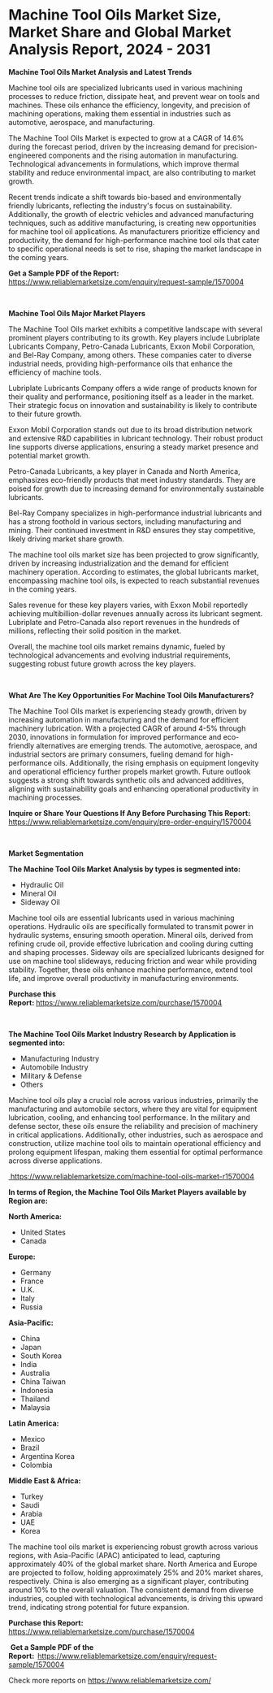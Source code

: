 <p><h1>Machine Tool Oils Market Size, Market Share and Global Market Analysis Report, 2024 - 2031</h1></p><p><strong>Machine Tool Oils Market Analysis and Latest Trends</strong></p>
<p><p>Machine tool oils are specialized lubricants used in various machining processes to reduce friction, dissipate heat, and prevent wear on tools and machines. These oils enhance the efficiency, longevity, and precision of machining operations, making them essential in industries such as automotive, aerospace, and manufacturing.</p><p>The Machine Tool Oils Market is expected to grow at a CAGR of 14.6% during the forecast period, driven by the increasing demand for precision-engineered components and the rising automation in manufacturing. Technological advancements in formulations, which improve thermal stability and reduce environmental impact, are also contributing to market growth. </p><p>Recent trends indicate a shift towards bio-based and environmentally friendly lubricants, reflecting the industry's focus on sustainability. Additionally, the growth of electric vehicles and advanced manufacturing techniques, such as additive manufacturing, is creating new opportunities for machine tool oil applications. As manufacturers prioritize efficiency and productivity, the demand for high-performance machine tool oils that cater to specific operational needs is set to rise, shaping the market landscape in the coming years.</p></p>
<p><strong>Get a Sample PDF of the Report:&nbsp;</strong> <a href="https://www.reliablemarketsize.com/enquiry/request-sample/1570004?utm_campaign=1872&utm_medium=2&utm_source=Github&utm_content=ia&utm_term=29122024&utm_id=machine-tool-oils">https://www.reliablemarketsize.com/enquiry/request-sample/1570004</a></p>
<p>&nbsp;</p>
<p><strong>Machine Tool Oils Major Market Players</strong></p>
<p><p>The Machine Tool Oils market exhibits a competitive landscape with several prominent players contributing to its growth. Key players include Lubriplate Lubricants Company, Petro-Canada Lubricants, Exxon Mobil Corporation, and Bel-Ray Company, among others. These companies cater to diverse industrial needs, providing high-performance oils that enhance the efficiency of machine tools.</p><p>Lubriplate Lubricants Company offers a wide range of products known for their quality and performance, positioning itself as a leader in the market. Their strategic focus on innovation and sustainability is likely to contribute to their future growth.</p><p>Exxon Mobil Corporation stands out due to its broad distribution network and extensive R&D capabilities in lubricant technology. Their robust product line supports diverse applications, ensuring a steady market presence and potential market growth.</p><p>Petro-Canada Lubricants, a key player in Canada and North America, emphasizes eco-friendly products that meet industry standards. They are poised for growth due to increasing demand for environmentally sustainable lubricants.</p><p>Bel-Ray Company specializes in high-performance industrial lubricants and has a strong foothold in various sectors, including manufacturing and mining. Their continued investment in R&D ensures they stay competitive, likely driving market share growth.</p><p>The machine tool oils market size has been projected to grow significantly, driven by increasing industrialization and the demand for efficient machinery operation. According to estimates, the global lubricants market, encompassing machine tool oils, is expected to reach substantial revenues in the coming years.</p><p>Sales revenue for these key players varies, with Exxon Mobil reportedly achieving multibillion-dollar revenues annually across its lubricant segment. Lubriplate and Petro-Canada also report revenues in the hundreds of millions, reflecting their solid position in the market.</p><p>Overall, the machine tool oils market remains dynamic, fueled by technological advancements and evolving industrial requirements, suggesting robust future growth across the key players.</p></p>
<p>&nbsp;</p>
<p><strong>What Are The Key Opportunities For Machine Tool Oils Manufacturers?</strong></p>
<p><p>The Machine Tool Oils market is experiencing steady growth, driven by increasing automation in manufacturing and the demand for efficient machinery lubrication. With a projected CAGR of around 4-5% through 2030, innovations in formulation for improved performance and eco-friendly alternatives are emerging trends. The automotive, aerospace, and industrial sectors are primary consumers, fueling demand for high-performance oils. Additionally, the rising emphasis on equipment longevity and operational efficiency further propels market growth. Future outlook suggests a strong shift towards synthetic oils and advanced additives, aligning with sustainability goals and enhancing operational productivity in machining processes.</p></p>
<p><strong>Inquire or Share Your Questions If Any Before Purchasing This Report:</strong> <a href="https://www.reliablemarketsize.com/enquiry/pre-order-enquiry/1570004?utm_campaign=1872&utm_medium=2&utm_source=Github&utm_content=ia&utm_term=29122024&utm_id=machine-tool-oils">https://www.reliablemarketsize.com/enquiry/pre-order-enquiry/1570004</a></p>
<p>&nbsp;</p>
<p><strong>Market Segmentation</strong></p>
<p><strong>The Machine Tool Oils Market Analysis by types is segmented into:</strong></p>
<p><ul><li>Hydraulic Oil</li><li>Mineral Oil</li><li>Sideway Oil</li></ul></p>
<p><p>Machine tool oils are essential lubricants used in various machining operations. Hydraulic oils are specifically formulated to transmit power in hydraulic systems, ensuring smooth operation. Mineral oils, derived from refining crude oil, provide effective lubrication and cooling during cutting and shaping processes. Sideway oils are specialized lubricants designed for use on machine tool slideways, reducing friction and wear while providing stability. Together, these oils enhance machine performance, extend tool life, and improve overall productivity in manufacturing environments.</p></p>
<p><strong>Purchase this Report:&nbsp;</strong><a href="https://www.reliablemarketsize.com/purchase/1570004?utm_campaign=1872&utm_medium=2&utm_source=Github&utm_content=ia&utm_term=29122024&utm_id=machine-tool-oils">https://www.reliablemarketsize.com/purchase/1570004</a></p>
<p>&nbsp;</p>
<p><strong>The Machine Tool Oils Market Industry Research by Application is segmented into:</strong></p>
<p><ul><li>Manufacturing Industry</li><li>Automobile Industry</li><li>Military & Defense</li><li>Others</li></ul></p>
<p><p>Machine tool oils play a crucial role across various industries, primarily the manufacturing and automobile sectors, where they are vital for equipment lubrication, cooling, and enhancing tool performance. In the military and defense sector, these oils ensure the reliability and precision of machinery in critical applications. Additionally, other industries, such as aerospace and construction, utilize machine tool oils to maintain operational efficiency and prolong equipment lifespan, making them essential for optimal performance across diverse applications.</p></p>
<p><a href="https://www.reliablemarketsize.com/machine-tool-oils-market-r1570004?utm_campaign=1872&utm_medium=2&utm_source=Github&utm_content=ia&utm_term=29122024&utm_id=machine-tool-oils">&nbsp;https://www.reliablemarketsize.com/machine-tool-oils-market-r1570004</a></p>
<p><strong>In terms of Region, the Machine Tool Oils Market Players available by Region are:</strong></p>
<p>
    <p> <strong> North America: </strong>
        <ul>
            <li>United States</li>
            <li>Canada</li>
        </ul>
        </p> 
    <p> <strong> Europe: </strong>
        <ul>
            <li>Germany</li>
            <li>France</li>
            <li>U.K.</li>
            <li>Italy</li>
            <li>Russia</li>
        </ul>
        </p> 
    <p> <strong> Asia-Pacific: </strong>
        <ul>
            <li>China</li>
            <li>Japan</li>
            <li>South Korea</li>
            <li>India</li>
            <li>Australia</li>
            <li>China Taiwan</li>
            <li>Indonesia</li>
            <li>Thailand</li>
            <li>Malaysia</li>
        </ul>
        </p> 
    <p> <strong> Latin America: </strong>
        <ul>
            <li>Mexico</li>
            <li>Brazil</li>
            <li>Argentina Korea</li>
            <li>Colombia</li>
        </ul>
        </p> 
    <p> <strong> Middle East & Africa: </strong>
        <ul>
            <li>Turkey</li>
            <li>Saudi</li>
            <li>Arabia</li>
            <li>UAE</li>
            <li>Korea</li>
        </ul>
    </p>
    </p>
<p><p>The machine tool oils market is experiencing robust growth across various regions, with Asia-Pacific (APAC) anticipated to lead, capturing approximately 40% of the global market share. North America and Europe are projected to follow, holding approximately 25% and 20% market shares, respectively. China is also emerging as a significant player, contributing around 10% to the overall valuation. The consistent demand from diverse industries, coupled with technological advancements, is driving this upward trend, indicating strong potential for future expansion.</p></p>
<p><strong>Purchase this Report: </strong><a href="https://www.reliablemarketsize.com/purchase/1570004?utm_campaign=1872&utm_medium=2&utm_source=Github&utm_content=ia&utm_term=29122024&utm_id=machine-tool-oils">https://www.reliablemarketsize.com/purchase/1570004</a></p>
<p>&nbsp;<strong>Get a Sample PDF of the Report:&nbsp;&nbsp;</strong><a href="https://www.reliablemarketsize.com/enquiry/request-sample/1570004?utm_campaign=1872&utm_medium=2&utm_source=Github&utm_content=ia&utm_term=29122024&utm_id=machine-tool-oils">https://www.reliablemarketsize.com/enquiry/request-sample/1570004</a></p>
<p><strong></strong></p>
<p>Check more reports on <a href="https://www.reliablemarketsize.com/?utm_campaign=1872&utm_medium=2&utm_source=Github&utm_content=ia&utm_term=29122024&utm_id=machine-tool-oils">https://www.reliablemarketsize.com/</a></p>